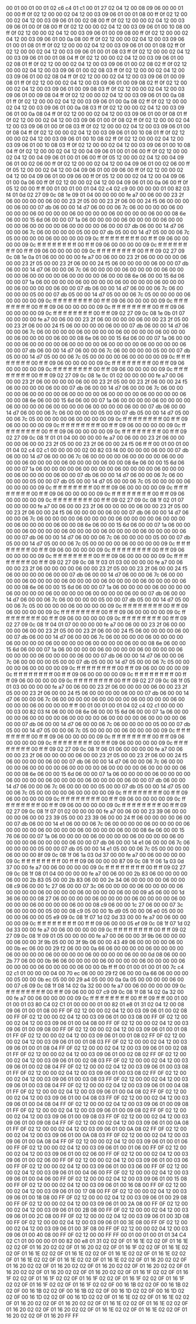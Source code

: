 <METERDATA>
<OBISCODES>
00 01 00 01 00 01 02 c6 c4 01 c1 00 01 27 02 04 12 00 08 09 06 00 00 01 00 00 ff 0f 02 12 00 00 02 04 12 00 03 09 06 01 00 01 08 00 ff 0f 02 12 00 00 02 04 12 00 03 09 06 01 00 02 08 00 ff 0f 02 12 00 00 02 04 12 00 03 09 06 01 00 0f 08 00 ff 0f 02 12 00 00 02 04 12 00 03 09 06 01 00 10 08 00 ff 0f 02 12 00 00 02 04 12 00 03 09 06 01 00 09 08 00 ff 0f 02 12 00 00 02 04 12 00 03 09 06 01 00 0a 08 00 ff 0f 02 12 00 00 02 04 12 00 03 09 06 01 00 01 08 01 ff 0f 02 12 00 00 02 04 12 00 03 09 06 01 00 01 08 02 ff 0f 02 12 00 00 02 04 12 00 03 09 06 01 00 01 08 03 ff 0f 02 12 00 00 02 04 12 00 03 09 06 01 00 01 08 04 ff 0f 02 12 00 00 02 04 12 00 03 09 06 01 00 02 08 01 ff 0f 02 12 00 00 02 04 12 00 03 09 06 01 00 02 08 02 ff 0f 02 12 00 00 02 04 12 00 03 09 06 01 00 02 08 03 ff 0f 02 12 00 00 02 04 12 00 03 09 06 01 00 02 08 04 ff 0f 02 12 00 00 02 04 12 00 03 09 06 01 00 09 08 01 ff 0f 02 12 00 00 02 04 12 00 03 09 06 01 00 09 08 02 ff 0f 02 12 00 00 02 04 12 00 03 09 06 01 00 09 08 03 ff 0f 02 12 00 00 02 04 12 00 03 09 06 01 00 09 08 04 ff 0f 02 12 00 00 02 04 12 00 03 09 06 01 00 0a 08 01 ff 0f 02 12 00 00 02 04 12 00 03 09 06 01 00 0a 08 02 ff 0f 02 12 00 00 02 04 12 00 03 09 06 01 00 0a 08 03 ff 0f 02 12 00 00 02 04 12 00 03 09 06 01 00 0a 08 04 ff 0f 02 12 00 00 02 04 12 00 03 09 06 01 00 0f 08 01 ff 0f 02 12 00 00 02 04 12 00 03 09 06 01 00 0f 08 02 ff 0f 02 12 00 00 02 04 12 00 03 09 06 01 00 0f 08 03 ff 0f 02 12 00 00 02 04 12 00 03 09 06 01 00 0f 08 04 ff 0f 02 12 00 00 02 04 12 00 03 09 06 01 00 10 08 01 ff 0f 02 12 00 00 02 04 12 00 03 09 06 01 00 10 08 02 ff 0f 02 12 00 00 02 04 12 00 03 09 06 01 00 10 08 03 ff 0f 02 12 00 00 02 04 12 00 03 09 06 01 00 10 08 04 ff 0f 02 12 00 00 02 04 12 00 04 09 06 01 00 01 06 00 ff 0f 02 12 00 00 02 04 12 00 04 09 06 01 00 01 06 00 ff 0f 05 12 00 00 02 04 12 00 04 09 06 01 00 02 06 00 ff 0f 02 12 00 00 02 04 12 00 04 09 06 01 00 02 06 00 ff 0f 05 12 00 00 02 04 12 00 04 09 06 01 00 09 06 00 ff 0f 02 12 00 00 02 04 12 00 04 09 06 01 00 09 06 00 ff 0f 05 12 00 00 02 04 12 00 04 09 06 01 00 0a 06 00 ff 0f 02 12 00 00 02 04 12 00 04 09 06 01 00 0a 06 00 ff 0f 05 12 00 00 ff ff 
</OBISCODES>
<OBISDATA>
00 01 00 01 00 01 04 02 c4 02 c9 00 00 00 00 01 00 82 03 f4 01 0d 02 27 09 0c 08 1e 09 01 04 00 00 00 00 fe a7 00 06 00 00 23 2f 06 00 00 00 00 06 00 00 23 2f 05 00 00 23 2f 06 00 00 24 f5 06 00 00 00 00 06 00 00 07 db 06 00 00 14 d7 06 00 00 06 7c 06 00 00 00 00 06 00 00 00 00 06 00 00 00 00 06 00 00 00 00 06 00 00 00 00 06 00 00 08 6e 06 00 00 15 6d 06 00 00 07 1a 06 00 00 00 00 06 00 00 00 00 06 00 00 00 00 06 00 00 00 00 06 00 00 00 00 06 00 00 07 db 06 00 00 14 d7 06 00 00 06 7c 06 00 00 00 00 05 00 00 07 db 05 00 00 14 d7 05 00 00 06 7c 05 00 00 00 00 06 00 00 00 00 09 0c ff ff ff ff ff ff ff ff 00 ff ff 09 06 00 00 00 00 09 0c ff ff ff ff ff ff ff ff 00 ff ff 09 06 00 00 00 00 09 0c ff ff ff ff ff ff ff ff 00 ff ff 09 06 00 00 00 00 09 0c ff ff ff ff ff ff ff ff 00 ff ff 09 02 27 09 0c 08 1e 0a 01 06 00 00 00 00 fe a7 00 06 00 00 23 2f 06 00 00 00 00 06 00 00 23 2f 05 00 00 23 2f 06 00 00 24 f5 06 00 00 00 00 06 00 00 07 db 06 00 00 14 d7 06 00 00 06 7c 06 00 00 00 00 06 00 00 00 00 06 00 00 00 00 06 00 00 00 00 06 00 00 00 00 06 00 00 08 6e 06 00 00 15 6d 06 00 00 07 1a 06 00 00 00 00 06 00 00 00 00 06 00 00 00 00 06 00 00 00 00 06 00 00 00 00 06 00 00 07 db 06 00 00 14 d7 06 00 00 06 7c 06 00 00 00 00 05 00 00 07 db 05 00 00 14 d7 05 00 00 06 7c 05 00 00 00 00 06 00 00 00 00 09 0c ff ff ff ff ff ff ff ff 00 ff ff 09 06 00 00 00 00 09 0c ff ff ff ff ff ff ff ff 00 ff ff 09 06 00 00 00 00 09 0c ff ff ff ff ff ff ff ff 00 ff ff 09 06 00 00 00 00 09 0c ff ff ff ff ff ff ff ff 00 ff ff 09 02 27 09 0c 08 1e 0b 01 07 00 00 00 00 fe a7 00 06 00 00 23 2f 06 00 00 00 00 06 00 00 23 2f 05 00 00 23 2f 06 00 00 24 f5 06 00 00 00 00 06 00 00 07 db 06 00 00 14 d7 06 00 00 06 7c 06 00 00 00 00 06 00 00 00 00 06 00 00 00 00 06 00 00 00 00 06 00 00 00 00 06 00 00 08 6e 06 00 00 15 6d 06 00 00 07 1a 06 00 00 00 00 06 00 00 00 00 06 00 00 00 00 06 00 00 00 00 06 00 00 00 00 06 00 00 07 db 06 00 00 14 d7 06 00 00 06 7c 06 00 00 00 00 05 00 00 07 db 05 00 00 14 d7 05 00 00 06 7c 05 00 00 00 00 06 00 00 00 00 09 0c ff ff ff ff ff ff ff ff 00 ff ff 09 06 00 00 00 00 09 0c ff ff ff ff ff ff ff ff 00 ff ff 09 06 00 00 00 00 09 0c ff ff ff ff ff ff ff ff 00 ff ff 09 06 00 00 00 00 09 0c ff ff ff ff ff ff ff ff 00 ff ff 09 02 27 09 0c 08 1e 0c 01 02 00 00 00 00 fe a7 00 06 00 00 23 2f 06 00 00 00 00 06 00 00 23 2f 05 00 00 23 2f 06 00 00 24 f5 06 00 00 00 00 06 00 00 07 db 06 00 00 14 d7 06 00 00 06 7c 06 00 00 00 00 06 00 00 00 00 06 00 00 00 00 06 00 00 00 00 06 00 00 00 00 06 00 00 08 6e 06 00 00 15 6d 06 00 00 07 1a 06 00 00 00 00 06 00 00 00 00 06 00 00 00 00 06 00 00 00 00 06 00 00 00 00 06 00 00 07 db 06 00 00 14 d7 06 00 00 06 7c 06 00 00 00 00 05 00 00 07 db 05 00 00 14 d7 05 00 00 06 7c 05 00 00 00 00 06 00 00 00 00 09 0c ff ff ff ff ff ff ff ff 00 ff ff 09 06 00 00 00 00 09 0c ff ff ff ff ff ff ff ff 00 ff ff 09 06 00 00 00 00 09 0c ff ff ff ff ff ff ff ff 00 ff ff 09 06 00 00 00 00 09 0c ff ff ff ff ff ff ff ff 00 ff ff 09 02 27 09 0c 08 1f 01 01 04 00 00 00 00 fe a7 00 06 00 00 23 2f 06 00 00 00 00 06 00 00 23 2f 05 00 00 23 2f 06 00 00 24 f5 06 ff ff 
00 01 00 01 00 01 04 02 c4 02 c1 00 00 00 00 02 00 82 03 f4 00 00 00 00 06 00 00 07 db 06 00 00 14 d7 06 00 00 06 7c 06 00 00 00 00 06 00 00 00 00 06 00 00 00 00 06 00 00 00 00 06 00 00 00 00 06 00 00 08 6e 06 00 00 15 6d 06 00 00 07 1a 06 00 00 00 00 06 00 00 00 00 06 00 00 00 00 06 00 00 00 00 06 00 00 00 00 06 00 00 07 db 06 00 00 14 d7 06 00 00 06 7c 06 00 00 00 00 05 00 00 07 db 05 00 00 14 d7 05 00 00 06 7c 05 00 00 00 00 06 00 00 00 00 09 0c ff ff ff ff ff ff ff ff 00 ff ff 09 06 00 00 00 00 09 0c ff ff ff ff ff ff ff ff 00 ff ff 09 06 00 00 00 00 09 0c ff ff ff ff ff ff ff ff 00 ff ff 09 06 00 00 00 00 09 0c ff ff ff ff ff ff ff ff 00 ff ff 09 02 27 09 0c 08 1f 02 01 07 00 00 00 00 fe a7 00 06 00 00 23 2f 06 00 00 00 00 06 00 00 23 2f 05 00 00 23 2f 06 00 00 24 f5 06 00 00 00 00 06 00 00 07 db 06 00 00 14 d7 06 00 00 06 7c 06 00 00 00 00 06 00 00 00 00 06 00 00 00 00 06 00 00 00 00 06 00 00 00 00 06 00 00 08 6e 06 00 00 15 6d 06 00 00 07 1a 06 00 00 00 00 06 00 00 00 00 06 00 00 00 00 06 00 00 00 00 06 00 00 00 00 06 00 00 07 db 06 00 00 14 d7 06 00 00 06 7c 06 00 00 00 00 05 00 00 07 db 05 00 00 14 d7 05 00 00 06 7c 05 00 00 00 00 06 00 00 00 00 09 0c ff ff ff ff ff ff ff ff 00 ff ff 09 06 00 00 00 00 09 0c ff ff ff ff ff ff ff ff 00 ff ff 09 06 00 00 00 00 09 0c ff ff ff ff ff ff ff ff 00 ff ff 09 06 00 00 00 00 09 0c ff ff ff ff ff ff ff ff 00 ff ff 09 02 27 09 0c 08 1f 03 01 03 00 00 00 00 fe a7 00 06 00 00 23 2f 06 00 00 00 00 06 00 00 23 2f 05 00 00 23 2f 06 00 00 24 f5 06 00 00 00 00 06 00 00 07 db 06 00 00 14 d7 06 00 00 06 7c 06 00 00 00 00 06 00 00 00 00 06 00 00 00 00 06 00 00 00 00 06 00 00 00 00 06 00 00 08 6e 06 00 00 15 6d 06 00 00 07 1a 06 00 00 00 00 06 00 00 00 00 06 00 00 00 00 06 00 00 00 00 06 00 00 00 00 06 00 00 07 db 06 00 00 14 d7 06 00 00 06 7c 06 00 00 00 00 05 00 00 07 db 05 00 00 14 d7 05 00 00 06 7c 05 00 00 00 00 06 00 00 00 00 09 0c ff ff ff ff ff ff ff ff 00 ff ff 09 06 00 00 00 00 09 0c ff ff ff ff ff ff ff ff 00 ff ff 09 06 00 00 00 00 09 0c ff ff ff ff ff ff ff ff 00 ff ff 09 06 00 00 00 00 09 0c ff ff ff ff ff ff ff ff 00 ff ff 09 02 27 09 0c 08 1f 04 01 07 00 00 00 00 fe a7 00 06 00 00 23 2f 06 00 00 00 00 06 00 00 23 2f 05 00 00 23 2f 06 00 00 24 f5 06 00 00 00 00 06 00 00 07 db 06 00 00 14 d7 06 00 00 06 7c 06 00 00 00 00 06 00 00 00 00 06 00 00 00 00 06 00 00 00 00 06 00 00 00 00 06 00 00 08 6e 06 00 00 15 6d 06 00 00 07 1a 06 00 00 00 00 06 00 00 00 00 06 00 00 00 00 06 00 00 00 00 06 00 00 00 00 06 00 00 07 db 06 00 00 14 d7 06 00 00 06 7c 06 00 00 00 00 05 00 00 07 db 05 00 00 14 d7 05 00 00 06 7c 05 00 00 00 00 06 00 00 00 00 09 0c ff ff ff ff ff ff ff ff 00 ff ff 09 06 00 00 00 00 09 0c ff ff ff ff ff ff ff ff 00 ff ff 09 06 00 00 00 00 09 0c ff ff ff ff ff ff ff ff 00 ff ff 09 06 00 00 00 00 09 0c ff ff ff ff ff ff ff ff 00 ff ff 09 02 27 09 0c 08 1f 05 01 03 00 00 00 00 fe a7 00 06 00 00 23 2f 06 00 00 00 00 06 00 00 23 2f 05 00 00 23 2f 06 00 00 24 f5 06 00 00 00 00 06 00 00 07 db 06 00 00 14 d7 06 00 00 06 7c 06 00 00 00 00 06 00 00 00 00 06 00 00 00 00 06 00 00 00 00 06 00 00 00 00 ff ff 
00 01 00 01 00 01 04 02 c4 02 c1 00 00 00 00 03 00 82 03 f4 06 00 00 08 6e 06 00 00 15 6d 06 00 00 07 1a 06 00 00 00 00 06 00 00 00 00 06 00 00 00 00 06 00 00 00 00 06 00 00 00 00 06 00 00 07 db 06 00 00 14 d7 06 00 00 06 7c 06 00 00 00 00 05 00 00 07 db 05 00 00 14 d7 05 00 00 06 7c 05 00 00 00 00 06 00 00 00 00 09 0c ff ff ff ff ff ff ff ff 00 ff ff 09 06 00 00 00 00 09 0c ff ff ff ff ff ff ff ff 00 ff ff 09 06 00 00 00 00 09 0c ff ff ff ff ff ff ff ff 00 ff ff 09 06 00 00 00 00 09 0c ff ff ff ff ff ff ff ff 00 ff ff 09 02 27 09 0c 08 1f 06 01 06 00 00 00 00 fe a7 00 06 00 00 23 2f 06 00 00 00 00 06 00 00 23 2f 05 00 00 23 2f 06 00 00 24 f5 06 00 00 00 00 06 00 00 07 db 06 00 00 14 d7 06 00 00 06 7c 06 00 00 00 00 06 00 00 00 00 06 00 00 00 00 06 00 00 00 00 06 00 00 00 00 06 00 00 08 6e 06 00 00 15 6d 06 00 00 07 1a 06 00 00 00 00 06 00 00 00 00 06 00 00 00 00 06 00 00 00 00 06 00 00 00 00 06 00 00 07 db 06 00 00 14 d7 06 00 00 06 7c 06 00 00 00 00 05 00 00 07 db 05 00 00 14 d7 05 00 00 06 7c 05 00 00 00 00 06 00 00 00 00 09 0c ff ff ff ff ff ff ff ff 00 ff ff 09 06 00 00 00 00 09 0c ff ff ff ff ff ff ff ff 00 ff ff 09 06 00 00 00 00 09 0c ff ff ff ff ff ff ff ff 00 ff ff 09 06 00 00 00 00 09 0c ff ff ff ff ff ff ff ff 00 ff ff 09 02 27 09 0c 08 1f 07 01 02 00 00 00 00 fe a7 00 06 00 00 23 39 06 00 00 00 00 06 00 00 23 39 05 00 00 23 39 06 00 00 24 ff 06 00 00 00 00 06 00 00 07 db 06 00 00 14 e1 06 00 00 06 7c 06 00 00 00 00 06 00 00 00 00 06 00 00 00 00 06 00 00 00 00 06 00 00 00 00 06 00 00 08 6e 06 00 00 15 76 06 00 00 07 1a 06 00 00 00 00 06 00 00 00 00 06 00 00 00 00 06 00 00 00 00 06 00 00 00 00 06 00 00 07 db 06 00 00 14 e1 06 00 00 06 7c 06 00 00 00 00 05 00 00 07 db 05 00 00 14 e1 05 00 00 06 7c 05 00 00 00 00 06 00 00 00 8f 09 0c 08 1f 06 1a 03 0d 37 00 00 fe a7 00 06 00 00 00 00 09 0c ff ff ff ff ff ff ff ff 00 ff ff 09 06 00 00 00 87 09 0c 08 1f 06 1a 03 0d 37 00 00 fe a7 00 06 00 00 00 00 09 0c ff ff ff ff ff ff ff ff 00 ff ff 09 02 27 09 0c 08 1f 08 01 04 00 00 00 00 fe a7 00 06 00 00 2b 83 06 00 00 00 00 06 00 00 2b 83 05 00 00 2b 83 06 00 00 2e 34 06 00 00 00 00 06 00 00 08 c9 06 00 00 1c 27 06 00 00 07 3c 06 00 00 00 00 06 00 00 00 00 06 00 00 00 00 06 00 00 00 00 06 00 00 00 00 06 00 00 09 a5 06 00 00 1d 36 06 00 00 08 27 06 00 00 00 00 06 00 00 00 00 06 00 00 00 00 06 00 00 00 00 06 00 00 00 00 06 00 00 08 c9 06 00 00 1c 27 06 00 00 07 3c 06 00 00 00 00 05 00 00 08 c9 05 00 00 1b d9 05 00 00 06 e0 05 00 00 00 00 06 00 00 05 e9 09 0c 08 1f 07 1d 02 0d 33 00 00 fe a7 00 06 00 00 00 00 09 0c ff ff ff ff ff ff ff ff 00 ff ff 09 06 00 00 05 ef 09 0c 08 1f 07 1d 02 0d 33 00 00 fe a7 00 06 00 00 00 00 09 0c ff ff ff ff ff ff ff ff 00 ff ff 09 02 27 09 0c 08 1f 09 01 05 00 00 00 00 fe a7 00 06 00 00 3f 9b 06 00 00 00 00 06 00 00 3f 9b 05 00 00 3f 9b 06 00 00 43 49 06 00 00 00 00 06 00 00 0b ec 06 00 00 29 f2 06 00 00 0a 66 06 00 00 00 00 06 00 00 00 00 06 00 00 00 00 06 00 00 00 00 06 00 00 00 00 06 00 00 0d 08 06 00 00 2b 77 06 00 00 0b 96 06 00 00 00 00 06 00 00 00 00 06 00 00 00 00 06 00 00 00 00 06 00 00 00 00 06 00 00 0b ff ff 
00 01 00 01 00 01 00 7c c4 02 c1 01 00 00 00 04 00 70 ec 06 00 00 29 f2 06 00 00 0a 66 06 00 00 00 00 05 00 00 0b ec 05 00 00 29 a4 05 00 00 0a 0a 05 00 00 00 00 06 00 00 07 c6 09 0c 08 1f 08 14 02 0a 32 00 00 fe a7 00 06 00 00 00 00 09 0c ff ff ff ff ff ff ff ff 00 ff ff 09 06 00 00 07 c9 09 0c 08 1f 08 14 02 0a 32 00 00 fe a7 00 06 00 00 00 00 09 0c ff ff ff ff ff ff ff ff 00 ff ff 09 ff ff 
</OBISDATA>
<SCALAROBISCODES>
00 01 00 01 00 01 03 80 C4 02 C1 01 00 00 00 01 00 82 01 e8 01 31 02 04 12 00 08 09 06 01 00 01 08 00 FF 0F 02 12 00 00 02 04 12 00 03 09 06 01 00 02 08 00 FF 0F 02 12 00 00 02 04 12 00 03 09 06 01 00 03 08 00 FF 0F 02 12 00 00 02 04 12 00 03 09 06 01 00 04 08 00 FF 0F 02 12 00 00 02 04 12 00 03 09 06 01 00 09 08 00 FF 0F 02 12 00 00 02 04 12 00 03 09 06 01 00 01 08 01 FF 0F 02 12 00 00 02 04 12 00 03 09 06 01 00 01 08 02 FF 0F 02 12 00 00 02 04 12 00 03 09 06 01 00 01 08 03 FF 0F 02 12 00 00 02 04 12 00 03 09 06 01 00 01 08 04 FF 0F 02 12 00 00 02 04 12 00 03 09 06 01 00 02 08 01 FF 0F 02 12 00 00 02 04 12 00 03 09 06 01 00 02 08 02 FF 0F 02 12 00 00 02 04 12 00 03 09 06 01 00 02 08 03 FF 0F 02 12 00 00 02 04 12 00 03 09 06 01 00 02 08 04 FF 0F 02 12 00 00 02 04 12 00 03 09 06 01 00 03 08 01 FF 0F 02 12 00 00 02 04 12 00 03 09 06 01 00 03 08 02 FF 0F 02 12 00 00 02 04 12 00 03 09 06 01 00 03 08 03 FF 0F 02 12 00 00 02 04 12 00 03 09 06 01 00 03 08 04 FF 0F 02 12 00 00 02 04 12 00 03 09 06 01 00 04 08 01 FF 0F 02 12 00 00 02 04 12 00 03 09 06 01 00 04 08 02 FF 0F 02 12 00 00 02 04 12 00 03 09 06 01 00 04 08 03 FF 0F 02 12 00 00 02 04 12 00 03 09 06 01 00 04 08 04 FF 0F 02 12 00 00 02 04 12 00 03 09 06 01 00 09 08 01 FF 0F 02 12 00 00 02 04 12 00 03 09 06 01 00 09 08 02 FF 0F 02 12 00 00 02 04 12 00 03 09 06 01 00 09 08 03 FF 0F 02 12 00 00 02 04 12 00 03 09 06 01 00 09 08 04 FF 0F 02 12 00 00 02 04 12 00 03 09 06 01 00 0A 08 01 FF 0F 02 12 00 00 02 04 12 00 03 09 06 01 00 0A 08 02 FF 0F 02 12 00 00 02 04 12 00 03 09 06 01 00 0A 08 03 FF 0F 02 12 00 00 02 04 12 00 03 09 06 01 00 0A 08 04 FF 0F 02 12 00 00 02 04 12 00 03 09 06 01 00 01 06 00 FF 0F 02 12 00 00 02 04 12 00 03 09 06 01 00 01 06 00 FF 0F 02 12 00 00 02 04 12 00 03 09 06 01 00 02 06 00 FF 0F 02 12 00 00 02 04 12 00 03 09 06 01 00 02 06 00 FF 0F 02 12 00 00 02 04 12 00 03 09 06 01 00 03 06 00 FF 0F 02 12 00 00 02 04 12 00 03 09 06 01 00 03 06 00 FF 0F 02 12 00 00 02 04 12 00 03 09 06 01 00 04 06 00 FF 0F 02 12 00 00 02 04 12 00 03 09 06 01 00 04 06 00 FF 0F 02 12 00 00 02 04 12 00 03 09 06 01 00 15 08 00 FF 0F 02 12 00 00 02 04 12 00 03 09 06 01 00 16 08 00 FF 0F 02 12 00 00 02 04 12 00 03 09 06 01 00 17 08 00 FF 0F 02 12 00 00 02 04 12 00 03 09 06 01 00 18 08 00 FF 0F 02 12 00 00 02 04 12 00 03 09 06 01 00 29 08 00 FF 0F 02 12 00 00 02 04 12 00 03 09 06 01 00 2A 08 00 FF 0F 02 12 00 00 02 04 12 00 03 09 06 01 00 2B 08 00 FF 0F 02 12 00 00 02 04 12 00 03 09 06 01 00 2C 08 00 FF 0F 02 12 00 00 02 04 12 00 03 09 06 01 00 3D 08 00 FF 0F 02 12 00 00 02 04 12 00 03 09 06 01 00 3E 08 00 FF 0F 02 12 00 00 02 04 12 00 03 09 06 01 00 3F 08 00 FF 0F 02 12 00 00 02 04 12 00 03 09 06 01 00 40 08 00 FF 0F 02 12 00 00 FF FF
</SCALAROBISCODES>
<SCALAROBISDATA>
00 01 00 01 00 01 01 34 C4 02 C1 01 00 00 00 01 00 82 00 e8 01 31 02 02 0F 01 16 1E 02 02 0F 01 16 1E 02 02 0F 01 16 20 02 02 0F 01 16 20 02 02 0F 01 16 1F 02 02 0F 01 16 1E 02 02 0F 01 16 1E 02 02 0F 01 16 1E 02 02 0F 01 16 1E 02 02 0F 01 16 1E 02 02 0F 01 16 1E 02 02 0F 01 16 1E 02 02 0F 01 16 1E 02 02 0F 01 16 20 02 02 0F 01 16 20 02 02 0F 01 16 20 02 02 0F 01 16 20 02 02 0F 01 16 20 02 02 0F 01 16 20 02 02 0F 01 16 20 02 02 0F 01 16 20 02 02 0F 01 16 1F 02 02 0F 01 16 1F 02 02 0F 01 16 1F 02 02 0F 01 16 1F 02 02 0F 01 16 1F 02 02 0F 01 16 1F 02 02 0F 01 16 1F 02 02 0F 01 16 1F 02 02 0F 00 16 1B 02 02 0F 00 16 1B 02 02 0F 00 16 1B 02 02 0F 00 16 1B 02 02 0F 00 16 1D 02 02 0F 00 16 1D 02 02 0F 00 16 1D 02 02 0F 00 16 1D 02 02 0F 01 16 1E 02 02 0F 01 16 1E 02 02 0F 01 16 20 02 02 0F 01 16 20 02 02 0F 01 16 1E 02 02 0F 01 16 1E 02 02 0F 01 16 20 02 02 0F 01 16 20 02 02 0F 01 16 1E 02 02 0F 01 16 1E 02 02 0F 01 16 20 02 02 0F 01 16 20 FF FF
</SCALAROBISDATA>
</METERDATA>